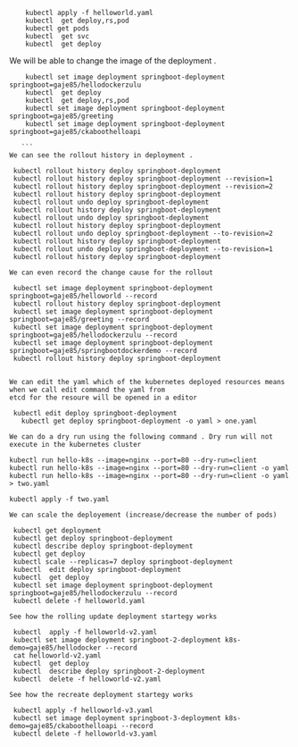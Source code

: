  ```
     kubectl apply -f helloworld.yaml 
     kubectl  get deploy,rs,pod
     kubectl get pods 
     kubectl  get svc 
     kubectl  get deploy 
 ```
We will be able to change the image of the deployment .   
 ```
     kubectl set image deployment springboot-deployment springboot=gaje85/hellodockerzulu
     kubectl  get deploy 
     kubectl  get deploy,rs,pod
     kubectl set image deployment springboot-deployment springboot=gaje85/greeting
     kubectl set image deployment springboot-deployment springboot=gaje85/ckaboothelloapi
    
    ```
We can see the rollout history in deployment .
```
     kubectl rollout history deploy springboot-deployment
     kubectl rollout history deploy springboot-deployment --revision=1
     kubectl rollout history deploy springboot-deployment --revision=2
     kubectl rollout history deploy springboot-deployment
     kubectl rollout undo deploy springboot-deployment
     kubectl rollout history deploy springboot-deployment
     kubectl rollout undo deploy springboot-deployment
     kubectl rollout history deploy springboot-deployment
     kubectl rollout undo deploy springboot-deployment --to-revision=2
     kubectl rollout history deploy springboot-deployment
     kubectl rollout undo deploy springboot-deployment --to-revision=1
     kubectl rollout history deploy springboot-deployment

```
We can even record the change cause for the rollout

```
     kubectl set image deployment springboot-deployment springboot=gaje85/helloworld --record 
     kubectl rollout history deploy springboot-deployment
     kubectl set image deployment springboot-deployment springboot=gaje85/greeting --record 
     kubectl set image deployment springboot-deployment springboot=gaje85/hellodockerzulu --record 
     kubectl set image deployment springboot-deployment springboot=gaje85/springbootdockerdemo --record 
     kubectl rollout history deploy springboot-deployment
```

We can edit the yaml which of the kubernetes deployed resources means when we call edit command the yaml from
etcd for the resoure will be opened in a editor 
```

     kubectl edit deploy springboot-deployment
       kubectl get deploy springboot-deployment -o yaml > one.yaml    
```
We can do a dry run using the following command . Dry run will not execute in the kubernetes cluster
```
    kubectl run hello-k8s --image=nginx --port=80 --dry-run=client
    kubectl run hello-k8s --image=nginx --port=80 --dry-run=client -o yaml
    kubectl run hello-k8s --image=nginx --port=80 --dry-run=client -o yaml  > two.yaml
    
    kubectl apply -f two.yaml
```
We can scale the deployement (increase/decrease the number of pods) 
```
     
     kubectl get deployment 
     kubectl get deploy springboot-deployment
     kubectl describe deploy springboot-deployment
     kubectl get deploy 
     kubectl scale --replicas=7 deploy springboot-deployment
     kubectl  edit deploy springboot-deployment
     kubectl  get deploy 
     kubectl set image deployment springboot-deployment springboot=gaje85/hellodockerzulu --record 
     kubectl delete -f helloworld.yaml 

 ```
See how the rolling update deployment startegy works
```    
     
     kubectl  apply -f helloworld-v2.yaml 
     kubectl set image deployment springboot-2-deployment k8s-demo=gaje85/hellodocker --record 
     cat helloworld-v2.yaml 
     kubectl  get deploy 
     kubectl  describe deploy springboot-2-deployment 
     kubectl  delete -f helloworld-v2.yaml 
 ```
See how the recreate deployment startegy works
 ```
     kubectl apply -f helloworld-v3.yaml 
     kubectl set image deployment springboot-3-deployment k8s-demo=gaje85/ckaboothelloapi --record 
     kubectl delete -f helloworld-v3.yaml 
```
